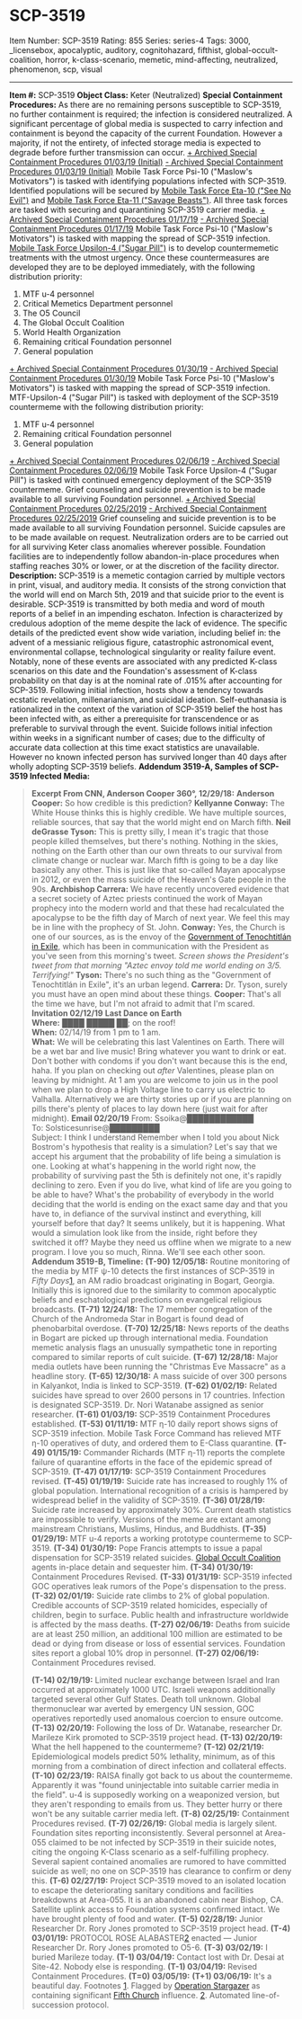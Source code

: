 # SCP-3519
Item Number: SCP-3519
Rating: 855
Series: series-4
Tags: 3000, _licensebox, apocalyptic, auditory, cognitohazard, fifthist, global-occult-coalition, horror, k-class-scenario, memetic, mind-affecting, neutralized, phenomenon, scp, visual

---

**Item #:** SCP-3519
**Object Class:** Keter (Neutralized)
**Special Containment Procedures:** As there are no remaining persons susceptible to SCP-3519, no further containment is required; the infection is considered neutralized. A significant percentage of global media is suspected to carry infection and containment is beyond the capacity of the current Foundation. However a majority, if not the entirety, of infected storage media is expected to degrade before further transmission can occur.
[\+ Archived Special Containment Procedures 01/03/19 (Initial)](javascript:;)
[\- Archived Special Containment Procedures 01/03/19 (Initial)](javascript:;)
Mobile Task Force Psi-10 ("Maslow's Motivators") is tasked with identifying populations infected with SCP-3519. Identified populations will be secured by [Mobile Task Force Eta-10 ("See No Evil")](/task-forces#eta-10) and [Mobile Task Force Eta-11 ("Savage Beasts")](/task-forces#eta-11). All three task forces are tasked with securing and quarantining SCP-3519 carrier media.
[\+ Archived Special Containment Procedures 01/17/19](javascript:;)
[\- Archived Special Containment Procedures 01/17/19](javascript:;)
Mobile Task Force Psi-10 ("Maslow's Motivators") is tasked with mapping the spread of SCP-3519 infection. [Mobile Task Force Upsilon-4 ("Sugar Pill")](/task-forces#upsilon-4) is to develop countermemetic treatments with the utmost urgency. Once these countermeasures are developed they are to be deployed immediately, with the following distribution priority:
  1. MTF u-4 personnel
  2. Critical Memetics Department personnel
  3. The O5 Council
  4. The Global Occult Coalition
  5. World Health Organization
  6. Remaining critical Foundation personnel
  7. General population

[\+ Archived Special Containment Procedures 01/30/19](javascript:;)
[\- Archived Special Containment Procedures 01/30/19](javascript:;)
Mobile Task Force Psi-10 ("Maslow's Motivators") is tasked with mapping the spread of SCP-3519 infection. MTF-Upsilon-4 ("Sugar Pill") is tasked with deployment of the SCP-3519 countermeme with the following distribution priority:
  1. MTF u-4 personnel
  2. Remaining critical Foundation personnel
  3. General population

[\+ Archived Special Containment Procedures 02/06/19](javascript:;)
[\- Archived Special Containment Procedures 02/06/19](javascript:;)
Mobile Task Force Upsilon-4 ("Sugar Pill") is tasked with continued emergency deployment of the SCP-3519 countermeme. Grief counseling and suicide prevention is to be made available to all surviving Foundation personnel.
[\+ Archived Special Containment Procedures 02/25/2019](javascript:;)
[\- Archived Special Containment Procedures 02/25/2019](javascript:;)
Grief counseling and suicide prevention is to be made available to all surviving Foundation personnel. Suicide capsules are to be made available on request. Neutralization orders are to be carried out for all surviving Keter class anomalies wherever possible. Foundation facilities are to independently follow abandon-in-place procedures when staffing reaches 30% or lower, or at the discretion of the facility director.
**Description:** SCP-3519 is a memetic contagion carried by multiple vectors in print, visual, and auditory media. It consists of the strong conviction that the world will end on March 5th, 2019 and that suicide prior to the event is desirable.
SCP-3519 is transmitted by both media and word of mouth reports of a belief in an impending eschaton. Infection is characterized by credulous adoption of the meme despite the lack of evidence. The specific details of the predicted event show wide variation, including belief in: the advent of a messianic religious figure, catastrophic astronomical event, environmental collapse, technological singularity or reality failure event.
Notably, none of these events are associated with any predicted K-class scenarios on this date and the Foundation's assessment of K-class probability on that day is at the nominal rate of .015% after accounting for SCP-3519.
Following initial infection, hosts show a tendency towards ecstatic revelation, millenarianism, and suicidal ideation. Self-euthanasia is rationalized in the context of the variation of SCP-3519 belief the host has been infected with, as either a prerequisite for transcendence or as preferable to survival through the event.
Suicide follows initial infection within weeks in a significant number of cases; due to the difficulty of accurate data collection at this time exact statistics are unavailable. However no known infected person has survived longer than 40 days after wholly adopting SCP-3519 beliefs.
**Addendum 3519-A, Samples of SCP-3519 Infected Media:**
> **Excerpt From CNN, Anderson Cooper 360°, 12/29/18:**
> **Anderson Cooper:** So how credible is this prediction?
> **Kellyanne Conway:** The White House thinks this is highly credible. We have multiple sources, reliable sources, that say that the world might end on March fifth.
> **Neil deGrasse Tyson:** This is pretty silly, I mean it's tragic that those people killed themselves, but there's nothing. Nothing in the skies, nothing on the Earth other than our own threats to our survival from climate change or nuclear war. March fifth is going to be a day like basically any other. This is just like that so-called Mayan apocalypse in 2012, or even the mass suicide of the Heaven's Gate people in the 90s.
> **Archbishop Carrera:** We have recently uncovered evidence that a secret society of Aztec priests continued the work of Mayan prophecy into the modern world and that these had recalculated the apocalypse to be the fifth day of March of next year. We feel this may be in line with the prophecy of St. John.
> **Conway:** Yes, the Church is one of our sources, as is the envoy of the [Government of Tenochtitlán in Exile](/scp-2155), which has been in communication with the President as you've seen from this morning's tweet.
> _Screen shows the President's tweet from that morning "Aztec envoy told me world ending on 3/5. Terrifying!"_
> **Tyson:** There's no such thing as the "Government of Tenochtitlán in Exile", it's an urban legend.
> **Carrera:** Dr. Tyson, surely you must have an open mind about these things.
> **Cooper:** That's all the time we have, but I'm not afraid to admit that I'm scared.
> **Invitation 02/12/19**
> **Last Dance on Earth**  
>  **Where:** ████ █████ ██; on the roof!  
>  **When:** 02/14/19 from 1 pm to 1 am.  
>  **What:** We will be celebrating this last Valentines on Earth. There will be a wet bar and live music! Bring whatever you want to drink or eat. Don't bother with condoms if you don't want because this is the end, haha. If you plan on checking out _after_ Valentines, please plan on leaving by midnight. At 1 am you are welcome to join us in the pool when we plan to drop a High Voltage line to carry us electric to Valhalla. Alternatively we are thirty stories up or if you are planning on pills there's plenty of places to lay down here (just wait for after midnight).
> **Email 02/20/19**
> From: Ssoika@████████████  
>  To: Solsticesunrise@█████████  
>  Subject: I think I understand
> Remember when I told you about Nick Bostrom's hypothesis that reality is a simulation? Let's say that we accept his argument that the probability of life being a simulation is one. Looking at what's happening in the world right now, the probability of surviving past the 5th is definitely not one, it's rapidly declining to zero. Even if you do live, what kind of life are you going to be able to have?
> What's the probability of everybody in the world deciding that the world is ending on the exact same day and that you have to, in defiance of the survival instinct and everything, kill yourself before that day? It seems unlikely, but it is happening.
> What would a simulation look like from the inside, right before they switched it off?
> Maybe they need us offline when we migrate to a new program.
> I love you so much, Rinna. We'll see each other soon.
**Addendum 3519-B, Timeline:**
> **(T-90) 12/05/18:** Routine monitoring of the media by MTF ψ-10 detects the first instances of SCP-3519 in _Fifty Days_[1](javascript:;), an AM radio broadcast originating in Bogart, Georgia. Initially this is ignored due to the similarity to common apocalyptic beliefs and eschatological predictions on evangelical religious broadcasts.
> **(T-71) 12/24/18:** The 17 member congregation of the Church of the Andromeda Star in Bogart is found dead of phenobarbital overdose.
> **(T-70) 12/25/18:** News reports of the deaths in Bogart are picked up through international media. Foundation memetic analysis flags an unusually sympathetic tone in reporting compared to similar reports of cult suicide.
> **(T-67) 12/28/18:** Major media outlets have been running the "Christmas Eve Massacre" as a headline story.
> **(T-65) 12/30/18:** A mass suicide of over 300 persons in Kalyankot, India is linked to SCP-3519.
> **(T-62) 01/02/19:** Related suicides have spread to over 2600 persons in 17 countries. Infection is designated SCP-3519. Dr. Nori Watanabe assigned as senior researcher.
> **(T-61) 01/03/19:** SCP-3519 Containment Procedures established.
> **(T-53) 01/11/19:** MTF η-10 daily report shows signs of SCP-3519 infection. Mobile Task Force Command has relieved MTF η-10 operatives of duty, and ordered them to E-Class quarantine.
> **(T-49) 01/15/19:** Commander Richards (MTF η-11) reports the complete failure of quarantine efforts in the face of the epidemic spread of SCP-3519.
> **(T-47) 01/17/19:** SCP-3519 Containment Procedures revised.
> **(T-45) 01/19/19:** Suicide rate has increased to roughly 1% of global population. International recognition of a crisis is hampered by widespread belief in the validity of SCP-3519.
> **(T-36) 01/28/19:** Suicide rate increased by approximately 30%. Current death statistics are impossible to verify. Versions of the meme are extant among mainstream Christians, Muslims, Hindus, and Buddhists.
> **(T-35) 01/29/19:** MTF u-4 reports a working prototype countermeme to SCP-3519.
> **(T-34) 01/30/19:** Pope Francis attempts to issue a papal dispensation for SCP-3519 related suicides. [Global Occult Coalition](/goc-hub-page) agents in-place detain and sequester him.
> **(T-34) 01/30/19:** Containment Procedures Revised.
> **(T-33) 01/31/19:** SCP-3519 infected GOC operatives leak rumors of the Pope's dispensation to the press.
> **(T-32) 02/01/19:** Suicide rate climbs to 2% of global population. Credible accounts of SCP-3519 related homicides, especially of children, begin to surface. Public health and infrastructure worldwide is affected by the mass deaths.
> **(T-27) 02/06/19:** Deaths from suicide are at least 250 million, an additional 100 million are estimated to be dead or dying from disease or loss of essential services. Foundation sites report a global 10% drop in personnel.
> **(T-27) 02/06/19:** Containment Procedures revised.  
>    
>  **(T-14) 02/19/19:** Limited nuclear exchange between Israel and Iran occurred at approximately 1000 UTC. Israeli weapons additionally targeted several other Gulf States. Death toll unknown. Global thermonuclear war averted by emergency UN session, GOC operatives reportedly used anomalous coercion to ensure outcome.
> **(T-13) 02/20/19:** Following the loss of Dr. Watanabe, researcher Dr. Marileze Kirk promoted to SCP-3519 project head.
> **(T-13) 02/20/19:** What the hell happened to the countermeme?
> **(T-12) 02/21/19:** Epidemiological models predict 50% lethality, minimum, as of this morning from a combination of direct infection and collateral effects.
> **(T-10) 02/23/19:** RAISA finally got back to us about the countermeme. Apparently it was "found uninjectable into suitable carrier media in the field". u-4 is supposedly working on a weaponized version, but they aren't responding to emails from us. They better hurry or there won't be any suitable carrier media left.
> **(T-8) 02/25/19:** Containment Procedures revised.
> **(T-7) 02/26/19:** Global media is largely silent. Foundation sites reporting inconsistently. Several personnel at Area-055 claimed to be not infected by SCP-3519 in their suicide notes, citing the ongoing K-Class scenario as a self-fulfilling prophecy. Several sapient contained anomalies are rumored to have committed suicide as well; no one on SCP-3519 has clearance to confirm or deny this.
> **(T-6) 02/27/19:** Project SCP-3519 moved to an isolated location to escape the deteriorating sanitary conditions and facilities breakdowns at Area-055. It is an abandoned cabin near Bishop, CA. Satellite uplink access to Foundation systems confirmed intact. We have brought plenty of food and water.
> **(T-5) 02/28/19:** Junior Researcher Dr. Rory Jones promoted to SCP-3519 project head.
> **(T-4) 03/01/19:** PROTOCOL ROSE ALABASTER[2](javascript:;) enacted — Junior Researcher Dr. Rory Jones promoted to O5-6.
> **(T-3) 03/02/19:** I buried Marileze today.
> **(T-1) 03/04/19:** Contact lost with Dr. Desai at Site-42. Nobody else is responding.
> **(T-1) 03/04/19:** Revised Containment Procedures.
> **(T=0) 03/05/19:**
> **(T+1) 03/06/19:** It's a beautiful day.
Footnotes
[1](javascript:;). Flagged by [Operation Stargazer](/scp-1425) as containing significant [Fifth Church](/fifthist-hub) influence.
[2](javascript:;). Automated line-of-succession protocol.